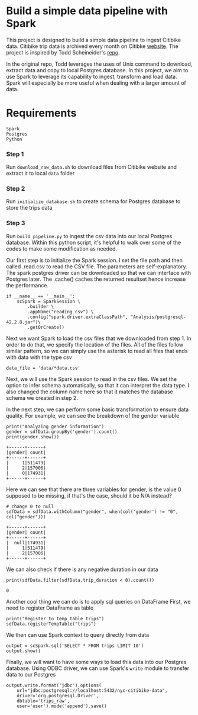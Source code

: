 # Build a simple data pipeline with Spark
This project is designed to build a simple data pipeline to ingest Citibike data. Citibike trip
data is archived every month on Citibke [website](https://www.citibikenyc.com/system-data). The
project is inspired by Todd Scheineider's [repo](https://github.com/toddwschneider/nyc-citibike-data).

In the original repo, Todd leverages the uses of Unix command to download, extract data and copy to 
local Postgres database. In this project, we aim to use Spark to leverage its capability to ingest,
transform and load data. Spark will especially be more useful when dealing with a larger amount of data. 

# Requirements
```
Spark
Postgres
Python
```

### Step 1
Run `download_raw_data.sh` to download files from Citibike website and extract it to local `data` folder

### Step 2
Run `initialize_database.sh` to create schema for Postgres database to store the trips data

### Step 3
Run `build_pipeline.py` to ingest the csv data into our local Postgres database. Within this python script, it's helpful 
to walk over some of the codes to make some modification as needed.

Our first step is to initialize the Spark session. I set the file path and then called .read.csv to read the CSV file. 
The parameters are self-explanatory. The spark postgres driver can be downloaded so that we can interface with Postgres later.
The .cache() caches the returned resultset hence increase the performance. 
```
if __name__ == '__main__':
    scSpark = SparkSession \
        .builder \
        .appName("reading csv") \
        .config("spark.driver.extraClassPath", "Analysis/postgresql-42.2.8.jar")\
        .getOrCreate()
``` 

Next we want Spark to load the csv files that we downloaded from step 1. In order to do that, we specify
the location of the files. All of the files follow similar pattern, so we can simply use the asterisk to 
read all files that ends with data with the type csv
```
data_file = 'data/*data.csv'
```

Next, we will use the Spark session to read in the csv files. We set the option to infer schema automatically,
so that it can interpret the data type. I also changed the column name here so that it matches the database schema we 
created in step 2.

In the next step, we can perform some basic transformation to ensure data quality.
For example, we can see the breakdown of the gender variable

```
print("Analyzing gender information")
gender = sdfData.groupBy('gender').count()
print(gender.show())

+------+------+
|gender| count|
+------+------+
|     1|511479|
|     2|157006|
|     0|174931|
+------+------+
```

Here we can see that there are three variables for gender, is the value 0 supposed to be missing, if that's 
the case, should it be N/A instead?
```
# change 0 to null
sdfData = sdfData.withColumn("gender", when(col('gender') != "0", col("gender")))

+------+------+
|gender| count|
+------+------+
|  null|174931|
|     1|511479|
|     2|157006|
+------+------+
```

We can also check if there is any negative duration in our data
```
print(sdfData.filter(sdfData.trip_duration < 0).count())

0
```

Another cool thing we can do is to apply sql queries on DataFrame
First, we need to register DataFrame as table

```
print("Register to temp table trips")
sdfData.registerTempTable("trips")
```
We then can use Spark context to query directly from data

```
output = scSpark.sql('SELECT * FROM trips LIMIT 10')
output.show()
```

Finally, we will want to have some ways to load this data into our Postgres database. Using ODBC driver,
we can use Spark's `write` module to transfer data to our Postgres

```
output.write.format('jdbc').options(
    url="jdbc:postgresql://localhost:5432/nyc-citibike-data",
    driver='org.postgresql.Driver',
    dbtable='trips_raw',
    user='user').mode('append').save()
```
